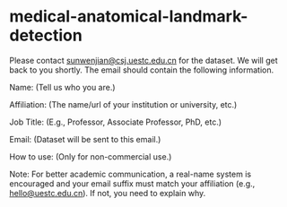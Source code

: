 # medical-anatomical-landmark-detection

Please contact sunwenjian@csj.uestc.edu.cn for the dataset. We will get back to you shortly. The email should contain the following information.

Name: (Tell us who you are.)

Affiliation: (The name/url of your institution or university, etc.)

Job Title: (E.g., Professor, Associate Professor, PhD, etc.)

Email: (Dataset will be sent to this email.)

How to use: (Only for non-commercial use.)

Note: For better academic communication, a real-name system is encouraged and your email suffix must match your affiliation (e.g., hello@uestc.edu.cn). If not, you need to explain why.



